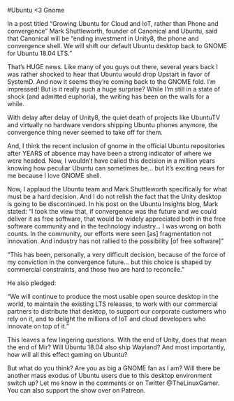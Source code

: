 #Ubuntu <3 Gnome

In a post titled “Growing Ubuntu for Cloud and IoT, rather than Phone and convergence” Mark Shuttleworth, founder of Canonical and Ubuntu, said that Canonical will be “ending investment in Unity8, the phone and convergence shell. We will shift our default Ubuntu desktop back to GNOME for Ubuntu 18.04 LTS.”

That’s HUGE news. Like many of you guys out there, several years back I was rather shocked to hear that Ubuntu would drop Upstart in favor of SystemD. And now it seems they’re coming back to the GNOME fold. I’m impressed! But is it really such a huge surprise? While I’m still in a state of shock (and admitted euphoria), the writing has been on the walls for a while.

With delay after delay of Unity8, the quiet death of projects like UbuntuTV and virtually no hardware vendors shipping Ubuntu phones anymore, the convergence thing never seemed to take off for them.

And, I think the recent inclusion of gnome in the official Ubuntu repositories after YEARS of absence may have been a strong indicator of where we were headed. Now, I wouldn’t have called this decision in a million years knowing how peculiar Ubuntu can sometimes be… but it’s exciting news for me because I love GNOME shell.

Now, I applaud the Ubuntu team and Mark Shuttleworth specifically for what must be a hard decision. And I do not relish the fact that the Unity desktop is going to be discontinued. In his post on the Ubuntu Insights blog, Mark stated: “I took the view that, if convergence was the future and we could deliver it as free software, that would be widely appreciated both in the free software community and in the technology industry… I was wrong on both counts. In the community, our efforts were seen [as] fragmentation not innovation. And industry has not rallied to the possibility [of free software]”

“This has been, personally, a very difficult decision, because of the force of my conviction in the convergence future… but this choice is shaped by commercial constraints, and those two are hard to reconcile.”

He also pledged:

“We will continue to produce the most usable open source desktop in the world, to maintain the existing LTS releases, to work with our commercial partners to distribute that desktop, to support our corporate customers who rely on it, and to delight the millions of IoT and cloud developers who innovate on top of it.”

This leaves a few lingering questions. With the end of Unity, does that mean the end of Mir? Will Ubuntu 18.04 also ship Wayland? And most importantly, how will all this effect gaming on Ubuntu?

But what do you think? Are you as big a GNOME fan as I am? Will there be another mass exodus of Ubuntu users due to this desktop environment switch up? Let me know in the comments or on Twitter @TheLinuxGamer. You can also support the show over on Patreon.